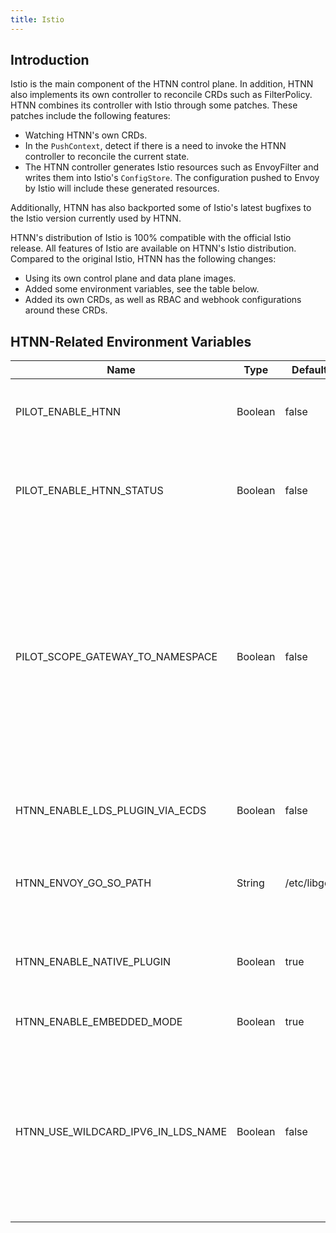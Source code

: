 ```yaml
---
title: Istio
---
```


## Introduction

Istio is the main component of the HTNN control plane. In addition, HTNN also implements its own controller to reconcile CRDs such as FilterPolicy. HTNN combines its controller with Istio through some patches. These patches include the following features:

* Watching HTNN's own CRDs.
* In the `PushContext`, detect if there is a need to invoke the HTNN controller to reconcile the current state.
* The HTNN controller generates Istio resources such as EnvoyFilter and writes them into Istio's `ConfigStore`. The configuration pushed to Envoy by Istio will include these generated resources.

Additionally, HTNN has also backported some of Istio's latest bugfixes to the Istio version currently used by HTNN.

HTNN's distribution of Istio is 100% compatible with the official Istio release. All features of Istio are available on HTNN's Istio distribution. Compared to the original Istio, HTNN has the following changes:

* Using its own control plane and data plane images.
* Added some environment variables, see the table below.
* Added its own CRDs, as well as RBAC and webhook configurations around these CRDs.

## HTNN-Related Environment Variables

| Name                               | Type    | Default Value     | Description                                                                                                                                                                                |
|------------------------------------|---------|-------------------|--------------------------------------------------------------------------------------------------------------------------------------------------------------------------------------------|
| PILOT_ENABLE_HTNN                  | Boolean | false             | If enabled, Pilot will listen for HTNN resources.                                                                                                                                          |
| PILOT_ENABLE_HTNN_STATUS           | Boolean | false             | If set to true, we will report status information to HTNN resources.                                                                                                                       |
| PILOT_SCOPE_GATEWAY_TO_NAMESPACE   | Boolean | false             | This environment variable is set to true in HTNN. We assume the workload's namespace is the same as the gateway's namespace to reduce the complexity of managing namespaces for workloads. |
| HTNN_ENABLE_LDS_PLUGIN_VIA_ECDS    | Boolean | false             | Enables the capability to deploy LDS plugins via ECDS.                                                                                                                                     |
| HTNN_ENVOY_GO_SO_PATH              | String  | /etc/libgolang.so | The path to the Go shared library in the data plane image.                                                                                                                                 |
| HTNN_ENABLE_NATIVE_PLUGIN          | Boolean | true              | Allows configuring Native plugins via the HTNN controller.                                                                                                                                 |
| HTNN_ENABLE_EMBEDDED_MODE          | Boolean | true              | Enables [embedded mode](../../concept/embedded_mode.md).                                                                                                                                      |
| HTNN_USE_WILDCARD_IPV6_IN_LDS_NAME | Boolean | false             | Use a wildcard IPv6 address as the default prefix in the LDS name. Turn this on if your gateway is listening to an IPv6 address by default.                                                |
